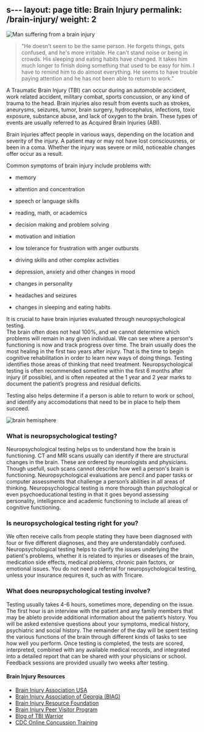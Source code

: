 s---
layout: page
title: Brain Injury
permalink: /brain-injury/
weight: 2
---

![Man suffering from a brain injury](../images/brain-injury-man.png)



>"He doesn’t seem to be the same person. He forgets things, gets confused, 
>and he's more irritable. He can't stand noise or being in crowds.
>His sleeping and eating habits have changed. It takes him much
>longer to finish doing something that used to be easy for him. 
>I have to remind him to do almost everything. He seems to have trouble 
>paying attention and he has not been able to return to work."

A Traumatic Brain Injury (TBI) can occur during an automobile accident, work related accident, 
military combat, sports concussion, or any kind of trauma to the head. 
Brain injuries also result from events such as strokes, aneurysms, seizures, tumor,
brain surgery, hydrocephalus, infections, toxic exposure, substance abuse, and lack of oxygen to the brain. 
These types of events are usually referred to as Acquired Brain Injuries (ABI).

Brain injuries affect people in various ways, depending on the location and severity of the injury. 
A patient may or may not have lost consciousness, or been in a coma. Whether the injury was severe 
or mild, noticeable changes offer occur as a result. 

Common symptoms of brain injury include problems with:

* memory

* attention and concentration

* speech or language skills 

* reading, math, or academics 

* decision making and problem solving 

* motivation and initiation

* low tolerance for frustration with anger outbursts

* driving skills and other complex activities

* depression, anxiety and other changes in mood 

* changes in personality

* headaches and seizures

* changes in sleeping and eating habits

It is crucial to have brain injuries evaluated through neuropsychological testing.   
The brain often does not heal 100%, and we cannot determine which problems will 
remain in any given individual. We can see where a person's functioning is now and 
track progress over time. The brain usually does the most healing in the first two 
years after injury. That is the time to begin cognitive rehabilitation in order to 
learn new ways of doing things. Testing identifies those areas of thinking that need treatment. 
Neuropsychological testing is often recommended sometime within the first 6 months after 
injury (if possible), and is often repeated at the 1 year and 2 year marks to document 
the patient’s progress and residual deficits.

Testing also helps determine if a person is able to return to work or school, and identify any 
accomodations that need to be in place to help them succeed. 

![brain hemisphere](../images/brain-hemispheres.jpg)

### What is neuropsychological testing?

Neuropsychological testing helps us to understand how the brain is functioning. 
CT and MRI scans usually can identify if there are structural changes in the brain. 
These are ordered by neurologists and physicians. Though usefull, such scans cannot 
describe how well a person's brain is functioning. Neuropsychological evaluations are 
pencil and paper tasks or computer assessments that challenge a person’s abilities in 
all areas of thinking. Neuropsychological testing is more thorough than 
psychological or even psychoeducational testing in that it goes beyond assessing personality, 
intelligence and academic functioning to include all areas of cognitive functioning.

### Is neuropsychological testing right for you?

We often receive calls from people stating they have been diagnosed with four or five 
different diagnoses, and they are understandably confused. Neuropsychological testing 
helps to clarify the issues underlying the patient's problems, whether it is related to injuries 
or diseases of the brain, medication side effects, medical problems, chronic pain factors, or 
emotional issues. You do not need a referral for neuropsychological testing, 
unless your insurance requires it, such as with Tricare. 

### What does neuropsychological testing involve?

Testing usually takes 4-6 hours, sometimes more, depending on the issue. The first hour 
is an interview with the patient and any family  members that may be ableto provide additional 
information about the patient’s history. You will be asked extensive questions about your symptoms, 
medical history, psychiatric and social history. The remainder of the day will be spent testing 
the various functions of the brain through different kinds of tasks to see how well you perform. 
Once testing is completed, the tests are scored, interpreted, combined with any available medical 
records, and integrated into a detailed report that can be shared with your physicians or school. 
Feedback sessions are provided usually two weeks after testing.

#### Brain Injury Resources
* [Brain Injury Association USA](http://www.biausa.org)
* [Brain Injury Association of Georgia (BIAG)](http://www.braininjurygeorgia.org)
* [Brain Injury Resource Foundation](http://www.birf.info)
* [Brain Injury Peer Visitor Program](http://www.braininjurypeervisitor.org)
* [Blog of TBI Warrior](http://www.tbiwarriors.blogspot.com/)
* [CDC Online Concussion Training](http://www.cdc.gov/headsup/youthsports/training/index.html)
